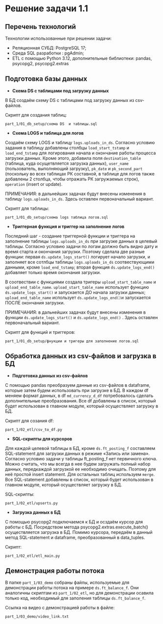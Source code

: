 # Решение задачи 1.1

## Перечень технологий
Технологии использованные при решении задачи:
- Реляционная СУБД: PostgreSQL 17;
- Среда SQL разработки : pgAdmin; 
- ETL c помощью Python 3.12, дополнительные библиотеки: pandas, psycopg2, psycopg2.extras

## Подготовка базы данных

- **Схема DS с таблицами под загрузку данных**

В БД создаём схему DS с таблицами под загрузку данных из csv-файлов. 

Скрипт для создания таблиц:

`part_1/01_db_setup/схема DS  и таблицы.sql`


- **Схема LOGS и таблица для логов**

Создаём схему  LOGS и таблицу `logs.uploads_in_ds`. Согласно условию задания в таблицу добавлены столбцы `load_start_tstamp` и `load_end_tstamp` для логирования начала и окончание работы процесса загрузки данных.
Кроме этого, добавила поля `destination_table` (таблица, куда осущетвляется загрузка данных), `user_name` (пользователь, выполняющий загрузку), `pk_date` и `pk_second_part` (поскольку во всех таблицах РК составной, 
в таблице для логов также добавлены 2 столбца, чтобы отражать РК загружаемых строк), `operation` (insert or update). 

ПРИМЕЧАНИЯ: в дальнейших задачах будут внесены изменения в таблицу `logs.uploads_in_ds`. Здесь оставлен первоначальный вариант.

Скрипт для таблицы:

`part_1/01_db_setup/схема logs таблица логов.sql`


- **Триггерная функция и триггер на заполнение логов**

Последний шаг - создание триггерной функции и триггера на заполнение таблицы `logs.uploads_in_ds` при загрузке данных в целевый таблицы. Согласно условию задачи по логам должно быть видно дату и время старта и окончания загрузки.
Поэтому сделала две разные функции: первая `ds.update_logs_start()` логирует начало загрузки, и заполняет все сотлбцы таблицы `logs.uploads_in_ds` соотвествующими данными, кроме `load_end_tstamp`; вторая функция `ds.update_logs_end() `
добавляет только время окончания загрузки.

В соотвествии с функциями создала тригеры `upload_start_table_name` и `upload_end_table_name`. `upload_start_table_name` использует функцию `ds.update_logs_start()` и запускается ДО начала загрузки данных; `upload_end_table_name` использует
`ds.update_logs_end()`и запускается ПОСЛЕ окончания загрузки.

ПРИМЕЧАНИЯ: в дальнейших задачах будут внесены изменения в функции `ds.update_logs_start()` и `ds.update_logs_end()` . Здесь оставлен первоначальный вариант.

Скрипт для функций и триггеров:

`part_1/01_db_setup/фнукции и тригеры для заполнение логов.sql`

## Обработка данных из csv-файлов и загрузка в БД

- **Подготовка данных из csv-файлов**

С помощью pandas преобразуем данные из csv-файлов в dataframe, которые затем будем использовать при загрузке в БД. В каждом df меняем формат данных, в df `md_currency_d_df` потребовалось сделать дополнительные преобразования.
Все df добавлены в список, который будет использован в главном модуле, который осуществляет загрузку в БД.

Скрипт для созания df:

`part_1/02_etl/csv_to_df.py`


- **SQL-cкрипты для курсоров**

Для каждой целевой таблицы в БД, кроме `ds.ft_posting_f` составляем SQL-statement для загрузки данных в режиме «Запись или замена». Согласно условию задачи у таблицы ft_posting_f нет первичного ключа. 
Можно считать, что мы всегда в нее будем загружать полный набор данных, передкаждой загрузкой ее необходимо очищать. Поэтому для неё простой insert statement. Для остальных таблиц используем `merge`.
Все SQL-statement добавлены в список, который будет использован в главном модуле, который осуществляет загрузку в БД.

SQL-cкрипты:

`part_1/02_etl/upserts.py`


- **Загрузка данных в БД**

С помощью psycopg2 подключаемся к БД и  осздаём курсор для работы с БД. Посредством метода psycopg2.extras.execute_batch() осуществляется загрузка в БД. Помимо курсора, передаём в данный метод SQL-statement и dataframe, преобразованный в data_tuples.

Скрипт:

`part_1/02_etl/etl_main.py`

## Демонстрация работы потока

В папке `part_1/03_demo` собраны файлы, используемые для демонстрации работы потока на примере `ds.ft_balance_f`. Они аналогичны скриптам из `part_1/02_etl`, но для демонстрации осавила только код, необходимый для заполения таблицы `ds.ft_balance_f`.

Ссылка на видео с демонстрацией работы в файле:

`part_1/03_demo/video_link.txt`











